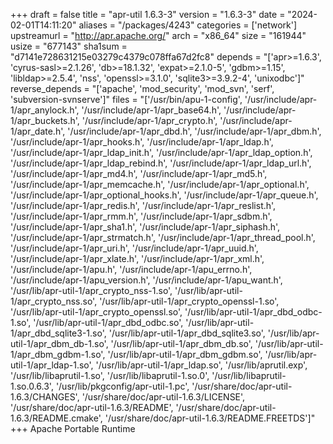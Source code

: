 +++
draft = false
title = "apr-util 1.6.3-3"
version = "1.6.3-3"
date = "2024-02-01T14:11:20"
aliases = "/packages/4243"
categories = ['network']
upstreamurl = "http://apr.apache.org/"
arch = "x86_64"
size = "161944"
usize = "677143"
sha1sum = "d7141e728631215e03279c4379c078ffa67d2fc8"
depends = "['apr>=1.6.3', 'cyrus-sasl>=2.1.26', 'db>=18.1.32', 'expat>=2.1.0-5', 'gdbm>=1.15', 'libldap>=2.5.4', 'nss', 'openssl>=3.1.0', 'sqlite3>=3.9.2-4', 'unixodbc']"
reverse_depends = "['apache', 'mod_security', 'mod_svn', 'serf', 'subversion-svnserve']"
files = "['/usr/bin/apu-1-config', '/usr/include/apr-1/apr_anylock.h', '/usr/include/apr-1/apr_base64.h', '/usr/include/apr-1/apr_buckets.h', '/usr/include/apr-1/apr_crypto.h', '/usr/include/apr-1/apr_date.h', '/usr/include/apr-1/apr_dbd.h', '/usr/include/apr-1/apr_dbm.h', '/usr/include/apr-1/apr_hooks.h', '/usr/include/apr-1/apr_ldap.h', '/usr/include/apr-1/apr_ldap_init.h', '/usr/include/apr-1/apr_ldap_option.h', '/usr/include/apr-1/apr_ldap_rebind.h', '/usr/include/apr-1/apr_ldap_url.h', '/usr/include/apr-1/apr_md4.h', '/usr/include/apr-1/apr_md5.h', '/usr/include/apr-1/apr_memcache.h', '/usr/include/apr-1/apr_optional.h', '/usr/include/apr-1/apr_optional_hooks.h', '/usr/include/apr-1/apr_queue.h', '/usr/include/apr-1/apr_redis.h', '/usr/include/apr-1/apr_reslist.h', '/usr/include/apr-1/apr_rmm.h', '/usr/include/apr-1/apr_sdbm.h', '/usr/include/apr-1/apr_sha1.h', '/usr/include/apr-1/apr_siphash.h', '/usr/include/apr-1/apr_strmatch.h', '/usr/include/apr-1/apr_thread_pool.h', '/usr/include/apr-1/apr_uri.h', '/usr/include/apr-1/apr_uuid.h', '/usr/include/apr-1/apr_xlate.h', '/usr/include/apr-1/apr_xml.h', '/usr/include/apr-1/apu.h', '/usr/include/apr-1/apu_errno.h', '/usr/include/apr-1/apu_version.h', '/usr/include/apr-1/apu_want.h', '/usr/lib/apr-util-1/apr_crypto_nss-1.so', '/usr/lib/apr-util-1/apr_crypto_nss.so', '/usr/lib/apr-util-1/apr_crypto_openssl-1.so', '/usr/lib/apr-util-1/apr_crypto_openssl.so', '/usr/lib/apr-util-1/apr_dbd_odbc-1.so', '/usr/lib/apr-util-1/apr_dbd_odbc.so', '/usr/lib/apr-util-1/apr_dbd_sqlite3-1.so', '/usr/lib/apr-util-1/apr_dbd_sqlite3.so', '/usr/lib/apr-util-1/apr_dbm_db-1.so', '/usr/lib/apr-util-1/apr_dbm_db.so', '/usr/lib/apr-util-1/apr_dbm_gdbm-1.so', '/usr/lib/apr-util-1/apr_dbm_gdbm.so', '/usr/lib/apr-util-1/apr_ldap-1.so', '/usr/lib/apr-util-1/apr_ldap.so', '/usr/lib/aprutil.exp', '/usr/lib/libaprutil-1.so', '/usr/lib/libaprutil-1.so.0', '/usr/lib/libaprutil-1.so.0.6.3', '/usr/lib/pkgconfig/apr-util-1.pc', '/usr/share/doc/apr-util-1.6.3/CHANGES', '/usr/share/doc/apr-util-1.6.3/LICENSE', '/usr/share/doc/apr-util-1.6.3/README', '/usr/share/doc/apr-util-1.6.3/README.cmake', '/usr/share/doc/apr-util-1.6.3/README.FREETDS']"
+++
Apache Portable Runtime